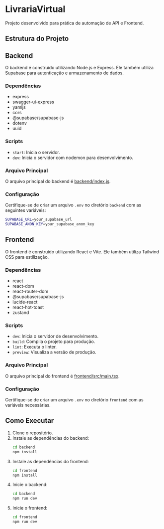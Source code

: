 # LivrariaVirtual
Projeto desenvolvido para prática de automação de API e Frontend.

## Estrutura do Projeto

## Backend

O backend é construído utilizando Node.js e Express. Ele também utiliza Supabase para autenticação e armazenamento de dados.

### Dependências

- express
- swagger-ui-express
- yamljs
- cors
- @supabase/supabase-js
- dotenv
- uuid

### Scripts

- `start`: Inicia o servidor.
- `dev`: Inicia o servidor com nodemon para desenvolvimento.

### Arquivo Principal

O arquivo principal do backend é [backend/index.js](backend/index.js).

### Configuração
Certifique-se de criar um arquivo `.env` no diretório `backend` com as seguintes variáveis:
```bash
SUPABASE_URL=your_supabase_url 
SUPABASE_ANON_KEY=your_supabase_anon_key
```


## Frontend

O frontend é construído utilizando React e Vite. Ele também utiliza Tailwind CSS para estilização.

### Dependências

- react
- react-dom
- react-router-dom
- @supabase/supabase-js
- lucide-react
- react-hot-toast
- zustand

### Scripts

- `dev`: Inicia o servidor de desenvolvimento.
- `build`: Compila o projeto para produção.
- `lint`: Executa o linter.
- `preview`: Visualiza a versão de produção.

### Arquivo Principal

O arquivo principal do frontend é [frontend/src/main.tsx](frontend/src/main.tsx).

### Configuração

Certifique-se de criar um arquivo `.env` no diretório `frontend` com as variáveis necessárias.

## Como Executar

1. Clone o repositório.
2. Instale as dependências do backend:
   ```sh
   cd backend
   npm install
   ```
3. Instale as dependências do frontend:
   ```sh
   cd frontend
   npm install
   ```
4. Inicie o backend:
   ```sh
   cd backend
   npm run dev
   ```
5. Inicie o frontend:
   ```sh
   cd frontend
   npm run dev
   ```
